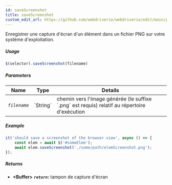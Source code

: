 ```yaml
---
id: saveScreenshot
title: saveScreenshot
custom_edit_url: https://github.com/webdriverio/webdriverio/edit/main/packages/webdriverio/src/commands/element/saveScreenshot.ts
---
```


Enregistrer une capture d'écran d'un élément dans un fichier PNG sur votre système d'exploitation.

##### Usage

```js
$(selector).saveScreenshot(filename)
```

##### Parameters

<table>
  <thead>
    <tr>
      <th>Name</th><th>Type</th><th>Details</th>
    </tr>
  </thead>
  <tbody>
    <tr>
      <td><code><var>filename</var></code></td>
      <td>`String`</td>
      <td>chemin vers l'image générée (le suffixe `.png` est requis) relatif au répertoire d'exécution</td>
    </tr>
  </tbody>
</table>

##### Example

```js title="saveScreenshot.js"
it('should save a screenshot of the browser view', async () => {
    const elem = await $('#someElem');
    await elem.saveScreenshot('./some/path/elemScreenshot.png');
});
```

##### Returns

- **&lt;Buffer&gt;**
            **<code><var>return</var></code>:**             tampon de capture d'écran